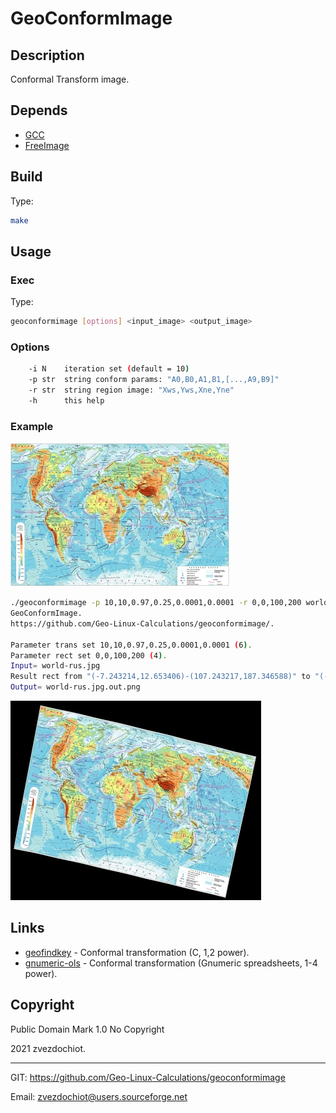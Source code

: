 # GeoConformImage

## Description

Conformal Transform image.

## Depends

* [GCC](https://gcc.gnu.org/)
* [FreeImage](https://freeimage.sourceforge.io/)

## Build

Type:
```sh
make
```

## Usage

### Exec

Type:
```sh
geoconformimage [options] <input_image> <output_image>
```

### Options

```sh
    -i N    iteration set (default = 10)
    -p str  string conform params: "A0,B0,A1,B1,[...,A9,B9]"
    -r str  string region image: "Xws,Yws,Xne,Yne"
    -h      this help
```

### Example

![Origin](doc/world-rus.small.jpg)  
```sh
./geoconformimage -p 10,10,0.97,0.25,0.0001,0.0001 -r 0,0,100,200 world-rus.jpg world-rus.jpg.out.png
GeoConformImage.
https://github.com/Geo-Linux-Calculations/geoconformimage/.

Parameter trans set 10,10,0.97,0.25,0.0001,0.0001 (6).
Parameter rect set 0,0,100,200 (4).
Input= world-rus.jpg
Result rect from "(-7.243214,12.653406)-(107.243217,187.346588)" to "(-47.095795,20.433907)-(111.725273,220.195557)".
Output= world-rus.jpg.out.png
```
![Target](doc/world-rus.small.out.jpg)

## Links

* [geofindkey](https://github.com/Geo-Linux-Calculations/geofindkey) - Conformal transformation (C, 1,2 power).
* [gnumeric-ols](https://github.com/Geo-Linux-Calculations/gnumeric-ols) - Conformal transformation (Gnumeric spreadsheets, 1-4 power).

## Copyright

Public Domain Mark 1.0
 No Copyright


2021 zvezdochiot.

---

 GIT: https://github.com/Geo-Linux-Calculations/geoconformimage

 Email: zvezdochiot@users.sourceforge.net

